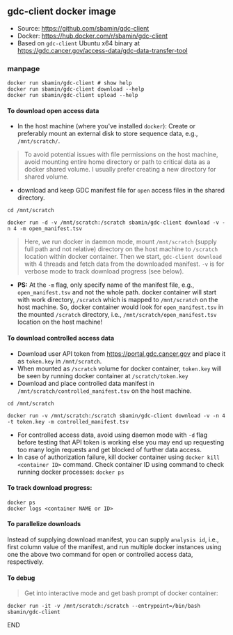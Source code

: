 ## gdc-client docker image

*   Source: https://github.com/sbamin/gdc-client
*   Docker: https://hub.docker.com/r/sbamin/gdc-client
*   Based on `gdc-client` Ubuntu x64 binary at https://gdc.cancer.gov/access-data/gdc-data-transfer-tool

### manpage

```
docker run sbamin/gdc-client # show help
docker run sbamin/gdc-client download --help
docker run sbamin/gdc-client upload --help
```

#### To download open access data

*   In the host machine (where you've installed `docker`): Create or preferably mount an external disk to store sequence data, e.g., `/mnt/scratch/`.

>To avoid potential issues with file permissions on the host machine, avoid mounting entire home directory or path to critical data as a docker shared volume. I usually prefer creating a new directory for shared volume.

*   download and keep GDC manifest file for `open` access files in the shared directory.

```
cd /mnt/scratch

docker run -d -v /mnt/scratch:/scratch sbamin/gdc-client download -v -n 4 -m open_manifest.tsv
```

>Here, we run docker in daemon mode, mount `/mnt/scratch` (supply full path and not relative) directory on the host machine to `/scratch` location within docker container. Then we start, `gdc-client download` with 4 threads and fetch data from the downloaded manifest. `-v` is for verbose mode to track download progress (see below).

*   **PS:** At the `-m` flag, only specify name of the manifest file, e.g., `open_manifest.tsv` and not the whole path. docker container will start with work directory, `/scratch` which is mapped to `/mnt/scratch` on the host machine. So, docker container would look for `open_manifest.tsv` in the mounted `/scratch` directory, i.e., `/mnt/scratch/open_manifest.tsv` location on the host machine!

#### To download controlled access data

*   Download user API token from https://portal.gdc.cancer.gov and place it as `token.key` in `/mnt/scratch`. 
*   When mounted as `/scratch` volume for docker container, `token.key` will be seen by running docker container at `/scratch/token.key`
*   Download and place controlled data manifest in `/mnt/scratch/controlled_manifest.tsv` on the host machine.

```
cd /mnt/scratch

docker run -v /mnt/scratch:/scratch sbamin/gdc-client download -v -n 4 -t token.key -m controlled_manifest.tsv
```

*   For controlled access data, avoid using daemon mode with `-d` flag before testing that API token is working else you may end up requesting too many login requests and get blocked of further data access.
*   In case of authorization failure, kill docker container using `docker kill <container ID>` command. Check container ID using command to check running docker processes: `docker ps` 

#### To track download progress:

```
docker ps
docker logs <container NAME or ID>
```

#### To parallelize downloads

Instead of supplying download manifest, you can supply `analysis id`, i.e., first column value of the manifest, and run multiple docker instances using one the above two command for open or controlled access data, respectively.

#### To debug

>Get into interactive mode and get bash prompt of docker container:

```
docker run -it -v /mnt/scratch:/scratch --entrypoint=/bin/bash sbamin/gdc-client
```

END

